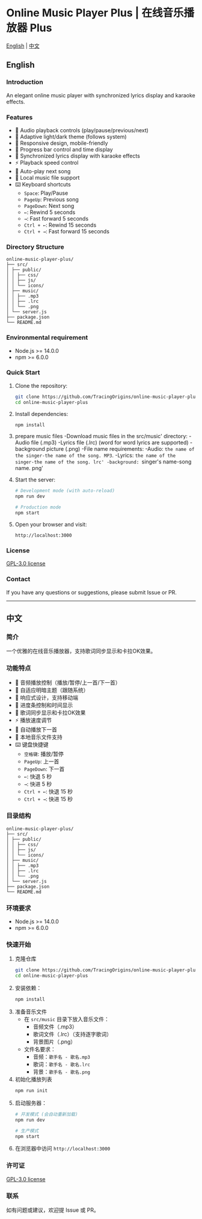 # Online Music Player Plus | 在线音乐播放器 Plus

[English](#english) | [中文](#中文)

## English

### Introduction

An elegant online music player with synchronized lyrics display and karaoke effects.

### Features

- 🎵 Audio playback controls (play/pause/previous/next)
- 🎨 Adaptive light/dark theme (follows system)
- 📱 Responsive design, mobile-friendly
- 🎯 Progress bar control and time display
- 🎤 Synchronized lyrics display with karaoke effects
- ⚡ Playback speed control
- 🔄 Auto-play next song
- 💾 Local music file support
- ⌨️ Keyboard shortcuts
   - `Space`: Play/Pause
   - `PageUp`: Previous song
   - `PageDown`: Next song
   - `←`: Rewind 5 seconds
   - `→`: Fast forward 5 seconds
   - `Ctrl + ←`: Rewind 15 seconds
   - `Ctrl + →`: Fast forward 15 seconds

### Directory Structure

```
online-music-player-plus/
├── src/
│ ├── public/
│ │ ├── css/
│ │ ├── js/
│ │ └── icons/
│ ├── music/
│ │ ├── .mp3
│ │ ├── .lrc
│ │ └── .png
│ └── server.js
├── package.json
└── README.md
```

### Environmental requirement

- Node.js >= 14.0.0
- npm >= 6.0.0

### Quick Start

1. Clone the repository:
   ```bash
   git clone https://github.com/TracingOrigins/online-music-player-plus.git
   cd online-music-player-plus
   ```
2. Install dependencies:
   ```bash
   npm install
   ```

3. prepare music files
   -Download music files in the src/music' directory:
      -Audio file (.mp3)
      -Lyrics file (.lrc) (word for word lyrics are supported)
      -background picture (.png)
   -File name requirements:
      -Audio: `the name of the singer-the name of the song. MP3`.
      -Lyrics: `the name of the singer-the name of the song. lrc'
      -background: `singer's name-song name. png'

4. Start the server:
   ```bash
   # Development mode (with auto-reload)
   npm run dev

   # Production mode
   npm start
   ```

5. Open your browser and visit:
   ```
   http://localhost:3000
   ```

### License

[GPL-3.0 license](LICENSE)

### Contact

If you have any questions or suggestions, please submit Issue or PR.

---

## 中文

### 简介

一个优雅的在线音乐播放器，支持歌词同步显示和卡拉OK效果。

### 功能特点

- 🎵 音频播放控制（播放/暂停/上一首/下一首）
- 🎨 自适应明暗主题（跟随系统）
- 📱 响应式设计，支持移动端
- 🎯 进度条控制和时间显示
- 🎤 歌词同步显示和卡拉OK效果
- ⚡ 播放速度调节
- 🔄 自动播放下一首
- 💾 本地音乐文件支持
- ⌨️ 键盘快捷键
   - `空格键`: 播放/暂停
   - `PageUp`: 上一首
   - `PageDown`: 下一首
   - `←`: 快退 5 秒
   - `→`: 快进 5 秒
   - `Ctrl + ←`: 快退 15 秒
   - `Ctrl + →`: 快进 15 秒

### 目录结构

```
online-music-player-plus/
├── src/
│ ├── public/
│ │ ├── css/
│ │ ├── js/
│ │ └── icons/
│ ├── music/
│ │ ├── .mp3
│ │ ├── .lrc
│ │ └── .png
│ └── server.js
├── package.json
└── README.md
```

### 环境要求

- Node.js >= 14.0.0
- npm >= 6.0.0

### 快速开始

1. 克隆仓库
   ```bash
   git clone https://github.com/TracingOrigins/online-music-player-plus.git
   cd online-music-player-plus
   ```
2. 安装依赖：
   ```bash
   npm install
   ```
3. 准备音乐文件
   - 在 `src/music` 目录下放入音乐文件：
     - 音频文件（.mp3）
     - 歌词文件（.lrc）（支持逐字歌词）
     - 背景图片（.png）
   - 文件名要求：
     - 音频：`歌手名 - 歌名.mp3`
     - 歌词：`歌手名 - 歌名.lrc`
     - 背景：`歌手名 - 歌名.png`
4. 初始化播放列表
   ```bash
   npm run init
   ```
5. 启动服务器：
   ```bash
   # 开发模式 (会自动重新加载)
   npm run dev

   # 生产模式
   npm start
   ```
6. 在浏览器中访问 `http://localhost:3000`

### 许可证

[GPL-3.0 license](LICENSE)

### 联系

如有问题或建议，欢迎提 Issue 或 PR。
